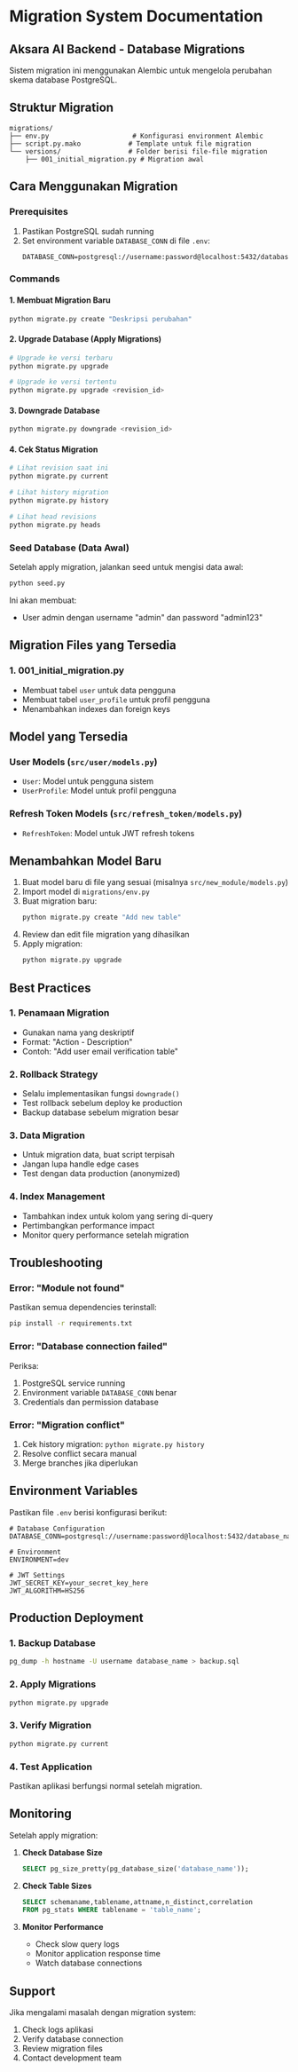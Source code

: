 # Migration System Documentation

## Aksara AI Backend - Database Migrations

Sistem migration ini menggunakan Alembic untuk mengelola perubahan skema database PostgreSQL.

## Struktur Migration

```
migrations/
├── env.py                     # Konfigurasi environment Alembic
├── script.py.mako            # Template untuk file migration
└── versions/                 # Folder berisi file-file migration
    ├── 001_initial_migration.py # Migration awal
```

## Cara Menggunakan Migration

### Prerequisites

1. Pastikan PostgreSQL sudah running
2. Set environment variable `DATABASE_CONN` di file `.env`:
   ```
   DATABASE_CONN=postgresql://username:password@localhost:5432/database_name
   ```

### Commands

#### 1. Membuat Migration Baru
```bash
python migrate.py create "Deskripsi perubahan"
```

#### 2. Upgrade Database (Apply Migrations)
```bash
# Upgrade ke versi terbaru
python migrate.py upgrade

# Upgrade ke versi tertentu
python migrate.py upgrade <revision_id>
```

#### 3. Downgrade Database
```bash
python migrate.py downgrade <revision_id>
```

#### 4. Cek Status Migration
```bash
# Lihat revision saat ini
python migrate.py current

# Lihat history migration
python migrate.py history

# Lihat head revisions
python migrate.py heads
```

### Seed Database (Data Awal)

Setelah apply migration, jalankan seed untuk mengisi data awal:

```bash
python seed.py
```

Ini akan membuat:
- User admin dengan username "admin" dan password "admin123"

## Migration Files yang Tersedia

### 1. 001_initial_migration.py
- Membuat tabel `user` untuk data pengguna
- Membuat tabel `user_profile` untuk profil pengguna
- Menambahkan indexes dan foreign keys

## Model yang Tersedia

### User Models (`src/user/models.py`)
- `User`: Model untuk pengguna sistem
- `UserProfile`: Model untuk profil pengguna

### Refresh Token Models (`src/refresh_token/models.py`)
- `RefreshToken`: Model untuk JWT refresh tokens

## Menambahkan Model Baru

1. Buat model baru di file yang sesuai (misalnya `src/new_module/models.py`)
2. Import model di `migrations/env.py`
3. Buat migration baru:
   ```bash
   python migrate.py create "Add new table"
   ```
4. Review dan edit file migration yang dihasilkan
5. Apply migration:
   ```bash
   python migrate.py upgrade
   ```

## Best Practices

### 1. Penamaan Migration
- Gunakan nama yang deskriptif
- Format: "Action - Description"
- Contoh: "Add user email verification table"

### 2. Rollback Strategy
- Selalu implementasikan fungsi `downgrade()`
- Test rollback sebelum deploy ke production
- Backup database sebelum migration besar

### 3. Data Migration
- Untuk migration data, buat script terpisah
- Jangan lupa handle edge cases
- Test dengan data production (anonymized)

### 4. Index Management
- Tambahkan index untuk kolom yang sering di-query
- Pertimbangkan performance impact
- Monitor query performance setelah migration

## Troubleshooting

### Error: "Module not found"
Pastikan semua dependencies terinstall:
```bash
pip install -r requirements.txt
```

### Error: "Database connection failed"
Periksa:
1. PostgreSQL service running
2. Environment variable `DATABASE_CONN` benar
3. Credentials dan permission database

### Error: "Migration conflict"
1. Cek history migration: `python migrate.py history`
2. Resolve conflict secara manual
3. Merge branches jika diperlukan

## Environment Variables

Pastikan file `.env` berisi konfigurasi berikut:

```env
# Database Configuration
DATABASE_CONN=postgresql://username:password@localhost:5432/database_name

# Environment
ENVIRONMENT=dev

# JWT Settings
JWT_SECRET_KEY=your_secret_key_here
JWT_ALGORITHM=HS256
```

## Production Deployment

### 1. Backup Database
```bash
pg_dump -h hostname -U username database_name > backup.sql
```

### 2. Apply Migrations
```bash
python migrate.py upgrade
```

### 3. Verify Migration
```bash
python migrate.py current
```

### 4. Test Application
Pastikan aplikasi berfungsi normal setelah migration.

## Monitoring

Setelah apply migration:

1. **Check Database Size**
   ```sql
   SELECT pg_size_pretty(pg_database_size('database_name'));
   ```

2. **Check Table Sizes**
   ```sql
   SELECT schemaname,tablename,attname,n_distinct,correlation
   FROM pg_stats WHERE tablename = 'table_name';
   ```

3. **Monitor Performance**
   - Check slow query logs
   - Monitor application response time
   - Watch database connections

## Support

Jika mengalami masalah dengan migration system:
1. Check logs aplikasi
2. Verify database connection
3. Review migration files
4. Contact development team
